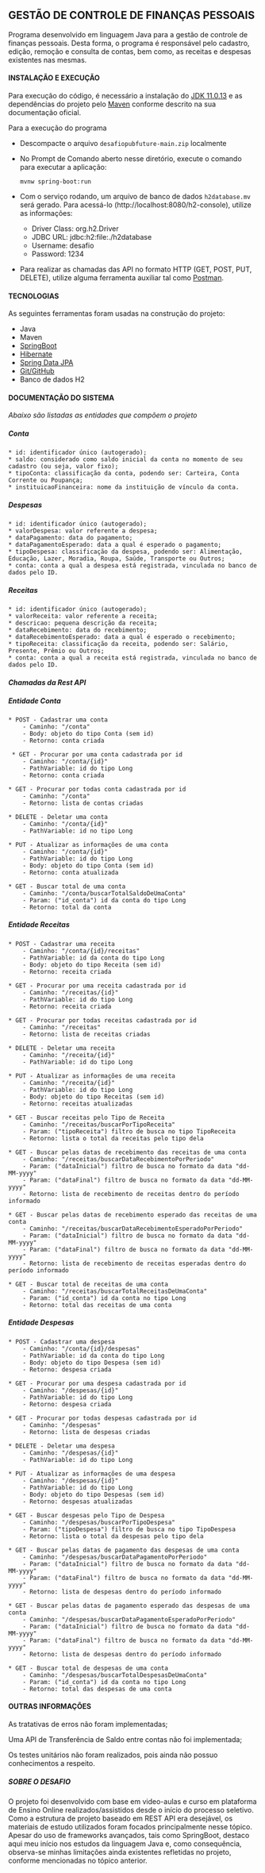 ## GESTÃO DE CONTROLE DE FINANÇAS PESSOAIS
Programa desenvolvido em linguagem Java para a gestão de controle de finanças pessoais. Desta forma, o programa é responsável pelo cadastro, edição, remoção e consulta de contas, bem como, as receitas e despesas existentes nas mesmas.

#### INSTALAÇÃO E EXECUÇÃO
Para execução do código, é necessário a instalação do [JDK 11.0.13](https://www.oracle.com/br/java/technologies/javase/jdk11-archive-downloads.html) e as dependências do projeto pelo [Maven](https://maven.apache.org/install.html) conforme descrito na sua documentação oficial.


Para a execução do programa 
- Descompacte o arquivo `desafiopubfuture-main.zip` localmente
- No Prompt de Comando aberto nesse diretório, execute o comando para executar a aplicação:
	```
	mvnw spring-boot:run
	```
- Com o serviço rodando, um arquivo de banco de dados `h2database.mv` será gerado. Para acessá-lo (http://localhost:8080/h2-console), utilize as informações:
	- Driver Class: org.h2.Driver
	- JDBC URL: jdbc:h2:file:./h2database
	- Username: desafio
	- Password: 1234
	
- Para realizar as chamadas das API no formato HTTP (GET, POST, PUT, DELETE), utilize alguma ferramenta auxiliar tal como [Postman](https://www.postman.com).

#### TECNOLOGIAS
As seguintes ferramentas foram usadas na construção do projeto:
- Java
- Maven
- [SpringBoot](https://spring.io/projects/spring-boot)
- [Hibernate](https://hibernate.org)
- [Spring Data JPA](https://spring.io/projects/spring-data-jpa)
- [Git/GitHub](https://github.com)
- Banco de dados H2

#### DOCUMENTAÇÃO DO SISTEMA

_Abaixo são listadas as entidades que compõem o projeto_

##### Conta
	* id: identificador único (autogerado);
	* saldo: considerado como saldo inicial da conta no momento de seu cadastro (ou seja, valor fixo);
	* tipoConta: classificação da conta, podendo ser: Carteira, Conta Corrente ou Poupança;
	* instituicaoFinanceira: nome da instituição de vínculo da conta. 
	
##### Despesas
	* id: identificador único (autogerado);
	* valorDespesa: valor referente a despesa;
	* dataPagamento: data do pagamento;
	* dataPagamentoEsperado: data a qual é esperado o pagamento;
	* tipoDespesa: classificação da despesa, podendo ser: Alimentação, Educação, Lazer, Moradia, Roupa, Saúde, Transporte ou Outros;
	* conta: conta a qual a despesa está registrada, vinculada no banco de dados pelo ID. 
				
##### Receitas
	* id: identificador único (autogerado);
	* valorReceita: valor referente a receita;
	* descricao: pequena descrição da receita;
	* dataRecebimento: data do recebimento;
	* dataRecebimentoEsperado: data a qual é esperado o recebimento;
	* tipoReceita: classificação da receita, podendo ser: Salário, Presente, Prêmio ou Outros;
	* conta: conta a qual a receita está registrada, vinculada no banco de dados pelo ID. 	

#### _Chamadas da Rest API_

##### Entidade Conta
~~~
* POST - Cadastrar uma conta
	- Caminho: "/conta"
	- Body: objeto do tipo Conta (sem id)
	- Retorno: conta criada
	
 * GET - Procurar por uma conta cadastrada por id
	- Caminho: "/conta/{id}"
	- PathVariable: id do tipo Long
	- Retorno: conta criada
		
* GET - Procurar por todas conta cadastrada por id
	- Caminho: "/conta"
	- Retorno: lista de contas criadas
		
* DELETE - Deletar uma conta
	- Caminho: "/conta/{id}"
	- PathVariable: id no tipo Long
		
* PUT - Atualizar as informações de uma conta
	- Caminho: "/conta/{id}"
	- PathVariable: id do tipo Long
	- Body: objeto do tipo Conta (sem id)
	- Retorno: conta atualizada	
		
* GET - Buscar total de uma conta
	- Caminho: "/conta/buscarTotalSaldoDeUmaConta"
	- Param: ("id_conta") id da conta do tipo Long 
	- Retorno: total da conta
~~~
		
##### Entidade Receitas
~~~
* POST - Cadastrar uma receita
	- Caminho: "/conta/{id}/receitas"
	- PathVariable: id da conta do tipo Long
	- Body: objeto do tipo Receita (sem id)
	- Retorno: receita criada
		
* GET - Procurar por uma receita cadastrada por id
	- Caminho: "/receitas/{id}"
	- PathVariable: id do tipo Long
	- Retorno: receita criada
		
* GET - Procurar por todas receitas cadastrada por id
	- Caminho: "/receitas"
	- Retorno: lista de receitas criadas
		
* DELETE - Deletar uma receita
	- Caminho: "/receita/{id}"
	- PathVariable: id do tipo Long
		
* PUT - Atualizar as informações de uma receita
	- Caminho: "/receita/{id}"
	- PathVariable: id do tipo Long
	- Body: objeto do tipo Receitas (sem id)
	- Retorno: receitas atualizadas	

* GET - Buscar receitas pelo Tipo de Receita
	- Caminho: "/receitas/buscarPorTipoReceita"
	- Param: ("tipoReceita") filtro de busca no tipo TipoReceita 
	- Retorno: lista o total da receitas pelo tipo dela

* GET - Buscar pelas datas de recebimento das receitas de uma conta
	- Caminho: "/receitas/buscarDataRecebimentoPorPeriodo"
	- Param: ("dataInicial") filtro de busca no formato da data "dd-MM-yyyy"
	- Param: ("dataFinal") filtro de busca no formato da data "dd-MM-yyyy" 
	- Retorno: lista de recebimento de receitas dentro do período informado
		
* GET - Buscar pelas datas de recebimento esperado das receitas de uma conta
	- Caminho: "/receitas/buscarDataRecebimentoEsperadoPorPeriodo"
	- Param: ("dataInicial") filtro de busca no formato da data "dd-MM-yyyy"
	- Param: ("dataFinal") filtro de busca no formato da data "dd-MM-yyyy"
	- Retorno: lista de recebimento de receitas esperadas dentro do período informado
					
* GET - Buscar total de receitas de uma conta
	- Caminho: "/receitas/buscarTotalReceitasDeUmaConta"
	- Param: ("id_conta") id da conta no tipo Long 
	- Retorno: total das receitas de uma conta
~~~
	
#####  Entidade Despesas
~~~
* POST - Cadastrar uma despesa
	- Caminho: "/conta/{id}/despesas"
	- PathVariable: id da conta do tipo Long
	- Body: objeto do tipo Despesa (sem id)
	- Retorno: despesa criada
		
* GET - Procurar por uma despesa cadastrada por id
	- Caminho: "/despesas/{id}"
	- PathVariable: id do tipo Long
	- Retorno: despesa criada
		
* GET - Procurar por todas despesas cadastrada por id
	- Caminho: "/despesas"
	- Retorno: lista de despesas criadas
		
* DELETE - Deletar uma despesa
	- Caminho: "/despesas/{id}"
	- PathVariable: id do tipo Long
		
* PUT - Atualizar as informações de uma despesa
	- Caminho: "/despesas/{id}"
	- PathVariable: id do tipo Long
	- Body: objeto do tipo Despesas (sem id)
	- Retorno: despesas atualizadas	

* GET - Buscar despesas pelo Tipo de Despesa
	- Caminho: "/despesas/buscarPorTipoDespesa"
	- Param: ("tipoDespesa") filtro de busca no tipo TipoDespesa 
	- Retorno: lista o total da despesas pelo tipo dela

* GET - Buscar pelas datas de pagamento das despesas de uma conta
	- Caminho: "/despesas/buscarDataPagamentoPorPeriodo"
	- Param: ("dataInicial") filtro de busca no formato da data "dd-MM-yyyy"
	- Param: ("dataFinal") filtro de busca no formato da data "dd-MM-yyyy" 
	- Retorno: lista de despesas dentro do período informado
		
* GET - Buscar pelas datas de pagamento esperado das despesas de uma conta
	- Caminho: "/despesas/buscarDataPagamentoEsperadoPorPeriodo"
	- Param: ("dataInicial") filtro de busca no formato da data "dd-MM-yyyy"
	- Param: ("dataFinal") filtro de busca no formato da data "dd-MM-yyyy"
	- Retorno: lista de despesas dentro do período informado
				
* GET - Buscar total de despesas de uma conta
	- Caminho: "/despesas/buscarTotalDespesasDeUmaConta"
	- Param: ("id_conta") id da conta no tipo Long 
	- Retorno: total das despesas de uma conta
~~~
		
#### **OUTRAS** **INFORMAÇÕES**		
As tratativas de erros não foram implementadas;

Uma API de Transferência de Saldo entre contas não foi implementada;

Os testes unitários não foram realizados, pois ainda não possuo conhecimentos a respeito.
	
##### **SOBRE** **O** **DESAFIO**
O projeto foi desenvolvido com base em video-aulas e curso em plataforma de Ensino Online realizados/assistidos desde o início do processo seletivo.
Como a estrutura de projeto baseado em REST API era desejável, os materiais de estudo utilizados foram focados principalmente nesse tópico. 
Apesar do uso de frameworks avançados, tais como SpringBoot, destaco aqui meu início nos estudos da linguagem Java e, como consequência, observa-se minhas limitações ainda existentes refletidas no projeto, conforme mencionadas no tópico anterior.
